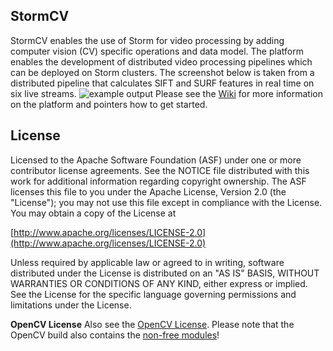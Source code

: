 ## StormCV
StormCV enables the use of Storm for video processing by adding computer vision (CV) specific operations and data model. The platform enables the development of distributed video processing pipelines which can be deployed on Storm clusters. The screenshot below is taken from a distributed pipeline that calculates SIFT and SURF features in real time on six live streams. 
![example output](https://github.com/sensorstorm/StormCV/wiki/deployed_output.png)
Please see the [Wiki](https://github.com/sensorstorm/StormCV/wiki) for more information on the platform and pointers how to get started.

## License
Licensed to the Apache Software Foundation (ASF) under one or more contributor license agreements. See the NOTICE file distributed with this work for additional information regarding copyright ownership. The ASF licenses this file to you under the Apache License, Version 2.0 (the "License"); you may not use this file except in compliance with the License. You may obtain a copy of the License at

[http://www.apache.org/licenses/LICENSE-2.0](http://www.apache.org/licenses/LICENSE-2.0)

Unless required by applicable law or agreed to in writing, software distributed under the License is distributed on an "AS IS" BASIS, WITHOUT WARRANTIES OR CONDITIONS OF ANY KIND, either express or implied. See the License for the specific language governing permissions and limitations under the License.

**OpenCV License**
Also see the [OpenCV License](http://opencv.org/license.html). Please note that the OpenCV build also contains the [non-free modules](http://docs.opencv.org/modules/nonfree/doc/nonfree.html)!
